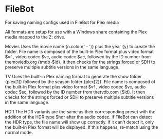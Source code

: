 # FileBot
For saving naming configs used in FileBot for Plex media

All formats are setup for use with a Windows share containing the Plex media mapped to the Z: drive.

Movies
Uses the movie name {n.colon(' - ')} plus the year {y} to create the folder. File name is composed of the built-in Plex format plus video format $vf , video codec $vc, audio codec $ac, followed by the ID number from themoviedb.org {tmdb-$id}. It then checks for the strings forced or SDH to preserve multiple subtitle versions in the same language.

TV
Uses the built-in Plex naming format to generate the show folder {plex[1]} followed by the season folder {plex[2]}. File name is composed of the built-in Plex format plus video format $vf , video codec $vc, audio codec $ac, followed by the ID number from thetvdb.com {$id}. It then checks for the strings forced or SDH to preserve multiple subtitle versions in the same language.

HDR
The HDR variants are the same as their corresponding preset with the addition of the HDR type $hdr after the audio codec. If FileBot can detect the HDR type, the file name will show up correctly. If it can't detect it, only the built-in Plex format will be displayed. If this happens, re-match using the normal mode.
